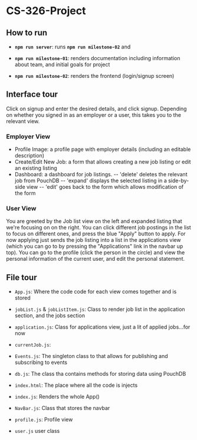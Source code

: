 # CS-326-Project

## How to run

-  **`npm run server`**: runs **`npm run milestone-02`** and

-  **`npm run milestone-01`**: renders documentation including information about team, and initial goals for project

-  **`npm run milestone-02`**: renders the frontend (login/signup screen)

  

## Interface tour
Click on signup and enter the desired details, and click signup. Depending on whether you signed in as an employer or a user, this takes you to the relevant view.
### Employer View
- Profile Image: a profile page with employer details (including an editable description)
- Create/Edit New Job: a form that allows creating a new job listing or edit an existing listing
- Dashboard: a dashboard for job listings.
--  'delete' deletes the relevant job from PouchDB
-- 'expand' displays the selected listing in a side-by-side view
--  'edit' goes back to the form which allows modification of the form

### User View
You are greeted by the Job list view on the left and expanded listing that we're focusing on on the right. You can click different job postings in the list to focus on different ones, and press the blue "Apply" button to apply. For now applying just sends the job listing into a list in the applications view (which you can go to by pressing the "Applications" link in the navbar up top). You can go to the profile (click the person in the circle) and view the personal information of the current user, and edit the personal statement.

  

## File tour

*  `App.js`: Where the code code for each view comes together and is stored

*  `jobList.js` & `jobListItem.js`: Class to render job list in the application section, and the jobs section

*  `application.js`: Class for applications view, just a lit of applied jobs...for now

*  `currentJob.js`:

*  `Events.js`: The singleton class to that allows for publishing and subscribing to events

*  `db.js`: The class tha contains methods for storing data using PouchDB

*  `index.html`: The place where all the code is injects

*  `index.js`: Renders the whole App()

*  `NavBar.js`: Class that stores the navbar

*  `profile.js`: Profile view

*  `user.js` user class
